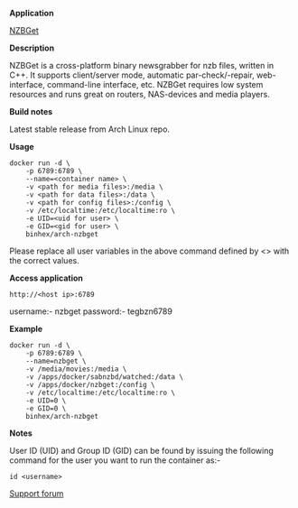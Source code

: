 **Application**

[NZBGet](http://nzbget.net/)

**Description**

NZBGet is a cross-platform binary newsgrabber for nzb files, written in C++. It supports client/server mode, automatic par-check/-repair, web-interface, command-line interface, etc. NZBGet requires low system resources and runs great on routers, NAS-devices and media players.

**Build notes**

Latest stable release from Arch Linux repo.

**Usage**
```
docker run -d \
    -p 6789:6789 \
    --name=<container name> \
    -v <path for media files>:/media \
    -v <path for data files>:/data \
    -v <path for config files>:/config \
    -v /etc/localtime:/etc/localtime:ro \
    -e UID=<uid for user> \
    -e GID=<gid for user> \
    binhex/arch-nzbget
```

Please replace all user variables in the above command defined by <> with the correct values.

**Access application**

`http://<host ip>:6789`

username:- nzbget
password:- tegbzn6789

**Example**
```
docker run -d \
    -p 6789:6789 \
    --name=nzbget \
    -v /media/movies:/media \
    -v /apps/docker/sabnzbd/watched:/data \
    -v /apps/docker/nzbget:/config \
    -v /etc/localtime:/etc/localtime:ro \
    -e UID=0 \
    -e GID=0 \
    binhex/arch-nzbget
```

**Notes**

User ID (UID) and Group ID (GID) can be found by issuing the following command for the user you want to run the container as:-

```
id <username>
```

[Support forum](http://lime-technology.com/forum/index.php?topic=45843.0)